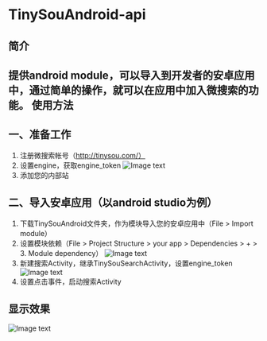 TinySouAndroid-api
==================
简介
-----
提供android module，可以导入到开发者的安卓应用中，通过简单的操作，就可以在应用中加入微搜索的功能。
使用方法
--------

一、准备工作
--------
1. 注册微搜索帐号（http://tinysou.com/）
2. 设置engine，获取engine_token
 ![Image text](https://github.com/wangyeming/tinysou-android/blob/develop/ReadmePic/%E4%BB%8B%E7%BB%8D%E5%9B%BE%E7%89%871.png)
3. 添加您的内部站

二、导入安卓应用（以android studio为例）
--------
1. 下载TinySouAndroid文件夹，作为模块导入您的安卓应用中（File > Import module）
2. 设置模块依赖（File > Project Structure > your app  >  Dependencies  > + > 3. Module dependency）
![Image text](https://github.com/wangyeming/tinysou-android/blob/develop/ReadmePic/%E4%BB%8B%E7%BB%8D%E5%9B%BE%E7%89%872.png)
3. 新建搜索Activity，继承TinySouSearchActivity，设置engine_token
![Image text](https://github.com/wangyeming/tinysou-android/blob/develop/ReadmePic/%E4%BB%8B%E7%BB%8D%E5%9B%BE%E7%89%873.png)
4. 设置点击事件，启动搜索Activity

显示效果
--------
![Image text](https://github.com/wangyeming/tinysou-android/blob/develop/ReadmePic/%E4%BB%8B%E7%BB%8D%E5%9B%BE%E7%89%874.png)
